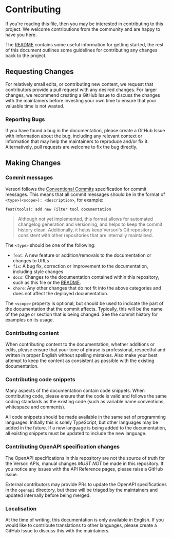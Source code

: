 # Contributing

If you're reading this file, then you may be interested in contributing to this project. We welcome contributions from 
the community and are happy to have you here. 

The [README](README.md) contains some useful information for getting started, the rest of this document outlines some
guidelines for contributing any changes back to the project.

## Requesting Changes

For relatively small edits, or contributing new content, we request that contributors provide a pull request with any
desired changes. For larger changes, we recommend creating a GitHub Issue to discuss the changes with the maintainers
before investing your own time to ensure that your valuable time is not wasted.

### Reporting Bugs

If you have found a bug in the documentation, please create a GitHub Issue with information about the bug, including
any relevant context or information that may help the maintainers to reproduce and/or fix it. Alternatively, pull 
requests are welcome to fix the bug directly.

## Making Changes

### Commit messages

Versori follows the [Conventional Commits](https://www.conventionalcommits.org/en/v1.0.0/) specification for commit
messages. This means that all commit messages should be in the format of `<type>(<scope>): <description>`, for example:

```
feat(tools): add new Filter tool documentation
```

> Although not yet implemented, this format allows for automated changelog generation and versioning, and helps to keep 
> the commit history clean. Additionally, it helps keep Versori's Git repository consistent with other repositories that
> are internally maintained.

The `<type>` should be one of the following:

- `feat`: A new feature or addition/removals to the documentation or changes to URLs
- `fix`: A bug fix, correction or improvement to the documentation, including style changes
- `docs`: Changes to the documentation contained within this repository, such as this file or the [README](README.md).
- `chore`: Any other changes that do not fit into the above categories and does not affect the deployed documentation.

The `<scope>` property is optional, but should be used to indicate the part of the documentation that the commit 
affects. Typically, this will be the name of the page or section that is being changed. See the commit history for
examples on its usage.

### Contributing content

When contributing content to the documentation, whether additions or edits, please ensure that your tone of phrase is 
professional, respectful and written in proper English without spelling mistakes. Also make your best attempt to keep
the content as consistent as possible with the existing documentation.

### Contributing code snippets

Many aspects of the documentation contain code snippets. When contributing code, please ensure that the code is valid
and follows the same coding standards as the existing code (such as variable name conventions, whitespace and 
comments). 

All code snippets should be made available in the same set of programming languages. Initially this is solely
TypeScript, but other languages may be added in the future. If a new language is being added to the documentation, all
existing snippets must be updated to include the new language.

### Contributing OpenAPI specification changes

The OpenAPI specifications in this repository are not the source of truth for the Versori APIs, manual changes
*MUST NOT* be made in this repository. If you notice any issues with the API Reference pages, please raise a GitHub
Issue.

External contributors may provide PRs to update the OpenAPI specifications in the `openapi` directory, but these will
be triaged by the maintainers and updated internally before being merged.

### Localisation

At the time of writing, this documentation is only available in English. If you would like to contribute translations
to other languages, please create a GitHub Issue to discuss this with the maintainers.




